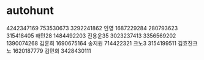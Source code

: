 # autohunt
4242347169 753530673 3292241862
인영 1687229284 280793623 315418405
해민28 1484492203
진용운35 3023237413 3356569202 1390074268
김훈희 1690675164
송지원 714422321
크노3 3154199511
김효진크노 1620187779
김민회 3428430111
